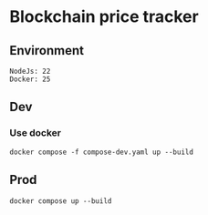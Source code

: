 # Blockchain price tracker

## Environment

```
NodeJs: 22
Docker: 25
```

## Dev

### Use docker

```shell
docker compose -f compose-dev.yaml up --build
```

## Prod

```shell
docker compose up --build
```
